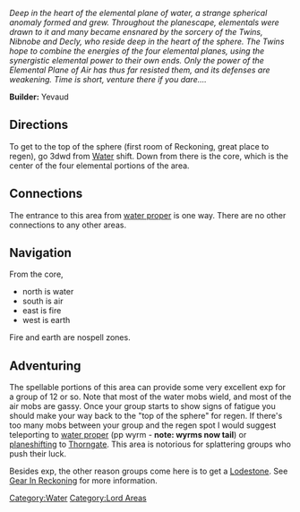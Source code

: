 *Deep in the heart of the elemental plane of water, a strange spherical
anomaly formed and grew. Throughout the planescape, elementals were
drawn to it and many became ensnared by the sorcery of the Twins,
Nibnobe and Decly, who reside deep in the heart of the sphere. The Twins
hope to combine the energies of the four elemental planes, using the
synergistic elemental power to their own ends. Only the power of the
Elemental Plane of Air has thus far resisted them, and its defenses are
weakening. Time is short, venture there if you dare....*

**Builder:** Yevaud

## Directions

To get to the top of the sphere (first room of Reckoning, great place to
regen), go 3dwd from [Water](:Category:Water.md "wikilink") shift. Down
from there is the core, which is the center of the four elemental
portions of the area.

## Connections

The entrance to this area from [water
proper](:Category:Plane_Of_Water.md "wikilink") is one way. There are no
other connections to any other areas.

## Navigation

From the core,

-   north is water
-   south is air
-   east is fire
-   west is earth

Fire and earth are nospell zones.

## Adventuring

The spellable portions of this area can provide some very excellent exp
for a group of 12 or so. Note that most of the water mobs wield, and
most of the air mobs are gassy. Once your group starts to show signs of
fatigue you should make your way back to the "top of the sphere" for
regen. If there's too many mobs between your group and the regen spot I
would suggest teleporting to [water
proper](:Category:Plane_Of_Water.md "wikilink") (pp wyrm - <b>note:
wyrms now tail</b>) or [planeshifting](planeshift "wikilink") to
[Thorngate](:Category:Thorngate.md "wikilink"). This area is notorious
for splattering groups who push their luck.

Besides exp, the other reason groups come here is to get a
[Lodestone](Lodestone "wikilink"). See [Gear In
Reckoning](:Category:Gear_In_Reckoning.md "wikilink") for more
information.

[Category:Water](Category:Water "wikilink") [Category:Lord
Areas](Category:Lord_Areas "wikilink")
